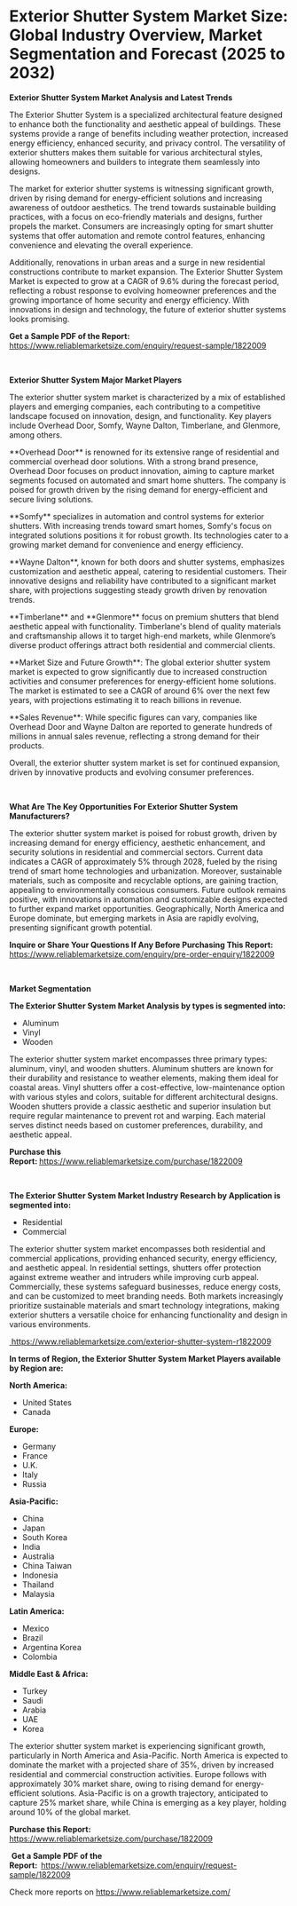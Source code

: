 <p><h1>Exterior Shutter System Market Size: Global Industry Overview, Market Segmentation and Forecast (2025 to 2032)</h1></p><p><strong>Exterior Shutter System Market Analysis and Latest Trends</strong></p>
<p><p>The Exterior Shutter System is a specialized architectural feature designed to enhance both the functionality and aesthetic appeal of buildings. These systems provide a range of benefits including weather protection, increased energy efficiency, enhanced security, and privacy control. The versatility of exterior shutters makes them suitable for various architectural styles, allowing homeowners and builders to integrate them seamlessly into designs.</p><p>The market for exterior shutter systems is witnessing significant growth, driven by rising demand for energy-efficient solutions and increasing awareness of outdoor aesthetics. The trend towards sustainable building practices, with a focus on eco-friendly materials and designs, further propels the market. Consumers are increasingly opting for smart shutter systems that offer automation and remote control features, enhancing convenience and elevating the overall experience.</p><p>Additionally, renovations in urban areas and a surge in new residential constructions contribute to market expansion. The Exterior Shutter System Market is expected to grow at a CAGR of 9.6% during the forecast period, reflecting a robust response to evolving homeowner preferences and the growing importance of home security and energy efficiency. With innovations in design and technology, the future of exterior shutter systems looks promising.</p></p>
<p><strong>Get a Sample PDF of the Report:&nbsp;</strong> <a href="https://www.reliablemarketsize.com/enquiry/request-sample/1822009?utm_campaign=2717&utm_medium=2&utm_source=Github&utm_content=ia&utm_term=27022025&utm_id=exterior-shutter-system">https://www.reliablemarketsize.com/enquiry/request-sample/1822009</a></p>
<p>&nbsp;</p>
<p><strong>Exterior Shutter System Major Market Players</strong></p>
<p><p>The exterior shutter system market is characterized by a mix of established players and emerging companies, each contributing to a competitive landscape focused on innovation, design, and functionality. Key players include Overhead Door, Somfy, Wayne Dalton, Timberlane, and Glenmore, among others.</p><p>**Overhead Door** is renowned for its extensive range of residential and commercial overhead door solutions. With a strong brand presence, Overhead Door focuses on product innovation, aiming to capture market segments focused on automated and smart home shutters. The company is poised for growth driven by the rising demand for energy-efficient and secure living solutions.</p><p>**Somfy** specializes in automation and control systems for exterior shutters. With increasing trends toward smart homes, Somfy's focus on integrated solutions positions it for robust growth. Its technologies cater to a growing market demand for convenience and energy efficiency. </p><p>**Wayne Dalton**, known for both doors and shutter systems, emphasizes customization and aesthetic appeal, catering to residential customers. Their innovative designs and reliability have contributed to a significant market share, with projections suggesting steady growth driven by renovation trends.</p><p>**Timberlane** and **Glenmore** focus on premium shutters that blend aesthetic appeal with functionality. Timberlane's blend of quality materials and craftsmanship allows it to target high-end markets, while Glenmore’s diverse product offerings attract both residential and commercial clients.</p><p>**Market Size and Future Growth**: The global exterior shutter system market is expected to grow significantly due to increased construction activities and consumer preferences for energy-efficient home solutions. The market is estimated to see a CAGR of around 6% over the next few years, with projections estimating it to reach billions in revenue.</p><p>**Sales Revenue**: While specific figures can vary, companies like Overhead Door and Wayne Dalton are reported to generate hundreds of millions in annual sales revenue, reflecting a strong demand for their products.</p><p>Overall, the exterior shutter system market is set for continued expansion, driven by innovative products and evolving consumer preferences.</p></p>
<p>&nbsp;</p>
<p><strong>What Are The Key Opportunities For Exterior Shutter System Manufacturers?</strong></p>
<p><p>The exterior shutter system market is poised for robust growth, driven by increasing demand for energy efficiency, aesthetic enhancement, and security solutions in residential and commercial sectors. Current data indicates a CAGR of approximately 5% through 2028, fueled by the rising trend of smart home technologies and urbanization. Moreover, sustainable materials, such as composite and recyclable options, are gaining traction, appealing to environmentally conscious consumers. Future outlook remains positive, with innovations in automation and customizable designs expected to further expand market opportunities. Geographically, North America and Europe dominate, but emerging markets in Asia are rapidly evolving, presenting significant growth potential.</p></p>
<p><strong>Inquire or Share Your Questions If Any Before Purchasing This Report:</strong> <a href="https://www.reliablemarketsize.com/enquiry/pre-order-enquiry/1822009?utm_campaign=2717&utm_medium=2&utm_source=Github&utm_content=ia&utm_term=27022025&utm_id=exterior-shutter-system">https://www.reliablemarketsize.com/enquiry/pre-order-enquiry/1822009</a></p>
<p>&nbsp;</p>
<p><strong>Market Segmentation</strong></p>
<p><strong>The Exterior Shutter System Market Analysis by types is segmented into:</strong></p>
<p><ul><li>Aluminum</li><li>Vinyl</li><li>Wooden</li></ul></p>
<p><p>The exterior shutter system market encompasses three primary types: aluminum, vinyl, and wooden shutters. Aluminum shutters are known for their durability and resistance to weather elements, making them ideal for coastal areas. Vinyl shutters offer a cost-effective, low-maintenance option with various styles and colors, suitable for different architectural designs. Wooden shutters provide a classic aesthetic and superior insulation but require regular maintenance to prevent rot and warping. Each material serves distinct needs based on customer preferences, durability, and aesthetic appeal.</p></p>
<p><strong>Purchase this Report:&nbsp;</strong><a href="https://www.reliablemarketsize.com/purchase/1822009?utm_campaign=2717&utm_medium=2&utm_source=Github&utm_content=ia&utm_term=27022025&utm_id=exterior-shutter-system">https://www.reliablemarketsize.com/purchase/1822009</a></p>
<p>&nbsp;</p>
<p><strong>The Exterior Shutter System Market Industry Research by Application is segmented into:</strong></p>
<p><ul><li>Residential</li><li>Commercial</li></ul></p>
<p><p>The exterior shutter system market encompasses both residential and commercial applications, providing enhanced security, energy efficiency, and aesthetic appeal. In residential settings, shutters offer protection against extreme weather and intruders while improving curb appeal. Commercially, these systems safeguard businesses, reduce energy costs, and can be customized to meet branding needs. Both markets increasingly prioritize sustainable materials and smart technology integrations, making exterior shutters a versatile choice for enhancing functionality and design in various environments.</p></p>
<p><a href="https://www.reliablemarketsize.com/exterior-shutter-system-r1822009?utm_campaign=2717&utm_medium=2&utm_source=Github&utm_content=ia&utm_term=27022025&utm_id=exterior-shutter-system">&nbsp;https://www.reliablemarketsize.com/exterior-shutter-system-r1822009</a></p>
<p><strong>In terms of Region, the Exterior Shutter System Market Players available by Region are:</strong></p>
<p>
    <p> <strong> North America: </strong>
        <ul>
            <li>United States</li>
            <li>Canada</li>
        </ul>
        </p> 
    <p> <strong> Europe: </strong>
        <ul>
            <li>Germany</li>
            <li>France</li>
            <li>U.K.</li>
            <li>Italy</li>
            <li>Russia</li>
        </ul>
        </p> 
    <p> <strong> Asia-Pacific: </strong>
        <ul>
            <li>China</li>
            <li>Japan</li>
            <li>South Korea</li>
            <li>India</li>
            <li>Australia</li>
            <li>China Taiwan</li>
            <li>Indonesia</li>
            <li>Thailand</li>
            <li>Malaysia</li>
        </ul>
        </p> 
    <p> <strong> Latin America: </strong>
        <ul>
            <li>Mexico</li>
            <li>Brazil</li>
            <li>Argentina Korea</li>
            <li>Colombia</li>
        </ul>
        </p> 
    <p> <strong> Middle East & Africa: </strong>
        <ul>
            <li>Turkey</li>
            <li>Saudi</li>
            <li>Arabia</li>
            <li>UAE</li>
            <li>Korea</li>
        </ul>
    </p>
    </p>
<p><p>The exterior shutter system market is experiencing significant growth, particularly in North America and Asia-Pacific. North America is expected to dominate the market with a projected share of 35%, driven by increased residential and commercial construction activities. Europe follows with approximately 30% market share, owing to rising demand for energy-efficient solutions. Asia-Pacific is on a growth trajectory, anticipated to capture 25% market share, while China is emerging as a key player, holding around 10% of the global market.</p></p>
<p><strong>Purchase this Report: </strong><a href="https://www.reliablemarketsize.com/purchase/1822009?utm_campaign=2717&utm_medium=2&utm_source=Github&utm_content=ia&utm_term=27022025&utm_id=exterior-shutter-system">https://www.reliablemarketsize.com/purchase/1822009</a></p>
<p>&nbsp;<strong>Get a Sample PDF of the Report:&nbsp;&nbsp;</strong><a href="https://www.reliablemarketsize.com/enquiry/request-sample/1822009?utm_campaign=2717&utm_medium=2&utm_source=Github&utm_content=ia&utm_term=27022025&utm_id=exterior-shutter-system">https://www.reliablemarketsize.com/enquiry/request-sample/1822009</a></p>
<p><strong></strong></p>
<p>Check more reports on <a href="https://www.reliablemarketsize.com/?utm_campaign=2717&utm_medium=2&utm_source=Github&utm_content=ia&utm_term=27022025&utm_id=exterior-shutter-system">https://www.reliablemarketsize.com/</a></p>